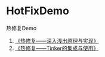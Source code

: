 # HotFixDemo
热修复Demo


1. [《热修复——深入浅出原理与实现》](https://juejin.im/post/5a0ad2b551882531ba1077a2)
1. [《热修复——Tinker的集成与使用》](https://juejin.im/post/5a27bdaf6fb9a044fa19bcfc)